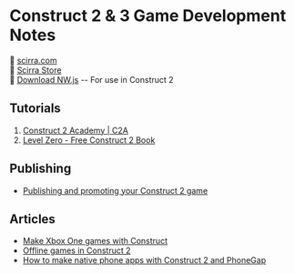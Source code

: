 # Construct 2 & 3 Game Development Notes

:link: [scirra.com](https://www.scirra.com/)  
:link: [Scirra Store](https://www.scirra.com/store)  
:link: [Download NW.js](https://www.scirra.com/nwjs) -- For use in Construct 2

## Tutorials

1. [Construct 2 Academy | C2A](https://www.youtube.com/user/ScirraVideos/playlists?view=50&sort=dd&shelf_id=1)
2. [Level Zero - Free Construct 2 Book](https://www.construct.net/en/blogs/construct-official-blog-1/level-zero-free-construct-book-853)

## Publishing

- [Publishing and promoting your Construct 2 game](https://www.construct.net/en/tutorials/publishing-and-promoting-your-construct-2-game-78)

## Articles

- [Make Xbox One games with Construct](https://www.scirra.com/blog/212/make-xbox-one-games-with-construct)
- [Offline games in Construct 2 ](https://www.scirra.com/tutorials/70/offline-games-in-construct-2)
- [How to make native phone apps with Construct 2 and PhoneGap](https://www.scirra.com/tutorials/71/how-to-make-native-phone-apps-with-construct-2-and-phonegap)
